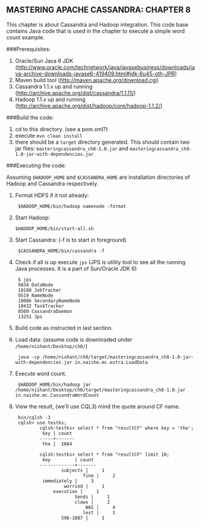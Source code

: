 MASTERING APACHE CASSANDRA: CHAPTER 8
-------------------------------------

This chapter is about Cassandra and Hadoop integration. This code base contains Java code that is used in the chapter to execute a simple word count example.

###Prerequisites:

1. Oracle/Sun Java 6 JDK (http://www.oracle.com/technetwork/java/javasebusiness/downloads/java-archive-downloads-javase6-419409.html#jdk-6u45-oth-JPR)
2. Maven build tool (http://maven.apache.org/download.cgi)
3. Cassandra 1.1.x up and running (http://archive.apache.org/dist/cassandra/1.1.11/)
4. Hadoop 1.1.x up and running (http://archive.apache.org/dist/hadoop/core/hadoop-1.1.2/)

###Build the code:

1. cd to this directory. (see a pom.xml?)
2. execute `mvn clean install`
3. there should be a `target` directory generated. This should contain two jar files: `masteringcassandra_ch8-1.0.jar` and `masteringcassandra_ch8-1.0-jar-with-dependencies.jar`

###Executing the code:

Assuming `$HADOOP_HOME` and `$CASSANDRA_HOME` are installation directories of Hadoop and Cassandra respectively.

1. Format HDFS if it not already:
    
        $HADOOP_HOME/bin/hadoop namenode -format

2.  Start Hadoop:

        $HADOOP_HOME/bin/start-all.sh 

3. Start Cassandra: (-f is to start in foreground)

        $CASSANDRA_HOME/bin/cassandra -f

4. Check if all is up execute `jps` (JPS is utility tool to see all the running Java processes. It is a part of Sun/Oracle JDK 6)

        $ jps
        9834 DataNode
        10180 JobTracker
        9519 NameNode
        10086 SecondaryNameNode
        10432 TaskTracker
        8560 CassandraDaemon
        13251 Jps
    
5. Build code as instructed in last section.
6. Load data: (assume code is downloaded under `/home/nishant/Desktop/ch8/`)
  
        java -cp /home/nishant/ch8/target/masteringcassandra_ch8-1.0-jar-with-dependencies.jar in.naishe.mc.extra.LoadData

7. Execute word count.

        $HADOOP_HOME/bin/hadoop jar /home/nishant/Desktop/ch8/target/masteringcassandra_ch8-1.0.jar in.naishe.mc.CassandraWordCount
    
8. View the result, (we'll use CQL3) mind the quote around CF name.

        bin/cqlsh -3
        cqlsh> use testks;
				cqlsh:testks> select * from "resultCF" where key = 'the';
				 key | count
				-----+-------
				 the |  1664

				cqlsh:testks> select * from "resultCF" limit 10;
				 key         | count
				-------------+-------
						subjects |     1
								fine |     2
				 immediately |     3
						 worried |     1
					 execution |     1
							 Sends |     1
							 claws |     2
								 WAS |     4
								lest |     1
						596-1887 |     1

